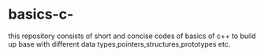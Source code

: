 # basics-c-
this repository consists of short and concise codes of basics of c++ to build up base with different data types,pointers,structures,prototypes  etc.
